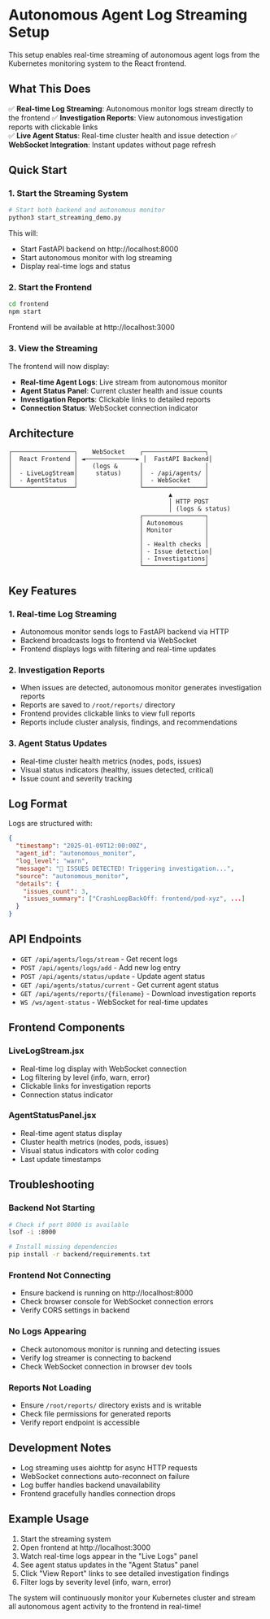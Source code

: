 # Autonomous Agent Log Streaming Setup

This setup enables real-time streaming of autonomous agent logs from the Kubernetes monitoring system to the React frontend.

## What This Does

✅ **Real-time Log Streaming**: Autonomous monitor logs stream directly to the frontend
✅ **Investigation Reports**: View autonomous investigation reports with clickable links  
✅ **Live Agent Status**: Real-time cluster health and issue detection
✅ **WebSocket Integration**: Instant updates without page refresh

## Quick Start

### 1. Start the Streaming System

```bash
# Start both backend and autonomous monitor
python3 start_streaming_demo.py
```

This will:
- Start FastAPI backend on http://localhost:8000
- Start autonomous monitor with log streaming
- Display real-time logs and status

### 2. Start the Frontend

```bash
cd frontend
npm start
```

Frontend will be available at http://localhost:3000

### 3. View the Streaming

The frontend will now display:
- **Real-time Agent Logs**: Live stream from autonomous monitor
- **Agent Status Panel**: Current cluster health and issue counts
- **Investigation Reports**: Clickable links to detailed reports
- **Connection Status**: WebSocket connection indicator

## Architecture

```
┌─────────────────┐    WebSocket    ┌─────────────────┐
│  React Frontend │ ◄──────────────► │  FastAPI Backend│
│                 │    (logs &      │                 │
│  - LiveLogStream│     status)     │  - /api/agents/ │
│  - AgentStatus  │                 │  - WebSocket    │
└─────────────────┘                 └─────────────────┘
                                            ▲
                                            │ HTTP POST
                                            │ (logs & status)
                                    ┌─────────────────┐
                                    │ Autonomous      │
                                    │ Monitor         │
                                    │                 │
                                    │ - Health checks │
                                    │ - Issue detection│
                                    │ - Investigations│
                                    └─────────────────┘
```

## Key Features

### 1. Real-time Log Streaming
- Autonomous monitor sends logs to FastAPI backend via HTTP
- Backend broadcasts logs to frontend via WebSocket  
- Frontend displays logs with filtering and real-time updates

### 2. Investigation Reports
- When issues are detected, autonomous monitor generates investigation reports
- Reports are saved to `/root/reports/` directory
- Frontend provides clickable links to view full reports
- Reports include cluster analysis, findings, and recommendations

### 3. Agent Status Updates
- Real-time cluster health metrics (nodes, pods, issues)
- Visual status indicators (healthy, issues detected, critical)
- Issue count and severity tracking

## Log Format

Logs are structured with:
```json
{
  "timestamp": "2025-01-09T12:00:00Z",
  "agent_id": "autonomous_monitor", 
  "log_level": "warn",
  "message": "🚨 ISSUES DETECTED! Triggering investigation...",
  "source": "autonomous_monitor",
  "details": {
    "issues_count": 3,
    "issues_summary": ["CrashLoopBackOff: frontend/pod-xyz", ...]
  }
}
```

## API Endpoints

- `GET /api/agents/logs/stream` - Get recent logs
- `POST /api/agents/logs/add` - Add new log entry  
- `POST /api/agents/status/update` - Update agent status
- `GET /api/agents/status/current` - Get current agent status
- `GET /api/agents/reports/{filename}` - Download investigation reports
- `WS /ws/agent-status` - WebSocket for real-time updates

## Frontend Components

### LiveLogStream.jsx
- Real-time log display with WebSocket connection
- Log filtering by level (info, warn, error) 
- Clickable links for investigation reports
- Connection status indicator

### AgentStatusPanel.jsx  
- Real-time agent status display
- Cluster health metrics (nodes, pods, issues)
- Visual status indicators with color coding
- Last update timestamps

## Troubleshooting

### Backend Not Starting
```bash
# Check if port 8000 is available
lsof -i :8000

# Install missing dependencies
pip install -r backend/requirements.txt
```

### Frontend Not Connecting
- Ensure backend is running on http://localhost:8000
- Check browser console for WebSocket connection errors
- Verify CORS settings in backend

### No Logs Appearing
- Check autonomous monitor is running and detecting issues
- Verify log streamer is connecting to backend
- Check WebSocket connection in browser dev tools

### Reports Not Loading
- Ensure `/root/reports/` directory exists and is writable
- Check file permissions for generated reports
- Verify report endpoint is accessible

## Development Notes

- Log streaming uses aiohttp for async HTTP requests
- WebSocket connections auto-reconnect on failure
- Log buffer handles backend unavailability
- Frontend gracefully handles connection drops

## Example Usage

1. Start the streaming system
2. Open frontend at http://localhost:3000  
3. Watch real-time logs appear in the "Live Logs" panel
4. See agent status updates in the "Agent Status" panel
5. Click "View Report" links to see detailed investigation findings
6. Filter logs by severity level (info, warn, error)

The system will continuously monitor your Kubernetes cluster and stream all autonomous agent activity to the frontend in real-time! 
